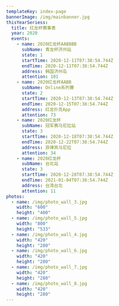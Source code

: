 ```yaml
---
templateKey: index-page
bannerImage: /img/mainbanner.jpg
thisYearSeriess:
  title: 红龙杯赛事表
  year: 2020
  events:
    - name: 2020红龙杯AABBBB
      subName: 青龙杯济州站
      state: 1
      startTime: 2020-12-11T07:38:54.744Z
      endTime: 2020-12-11T07:38:54.744Z
      address: 韩国济州岛
      attention: 101
    - name: 2020红龙杯AABB
      subName: Online系列賽
      state: 2
      startTime: 2020-12-13T07:38:54.744Z
      endTime: 2020-12-15T07:38:54.744Z
      address: 红龙扑克App
      attention: 73
    - name: 2020红龙杯
      subName: 冠军赛马尼拉站
      state: 3
      startTime: 2020-12-18T07:38:54.744Z
      endTime: 2020-12-22T07:38:54.744Z
      address: 菲律宾马尼拉
      attention: 34
    - name: 2020红龙杯
      subName: 台北站
      state: 3
      startTime: 2020-12-28T07:38:54.744Z
      endTime: 2021-01-04T07:38:54.744Z
      address: 台湾台北
      attention: 11
photos:
  - name: /img/photo_wall_3.jpg
    width: "600"
    height: "400"
  - name: /img/photo_wall_5.jpg
    width: "800"
    height: "533"
  - name: /img/photo_wall_4.jpg
    width: "420"
    height: "280"
  - name: /img/photo_wall_6.jpg
    width: "420"
    height: "280"
  - name: /img/photo_wall_7.jpg
    width: "420"
    height: "280"
  - name: /img/photo_wall_8.jpg
    width: "420"
    height: "280"
---
```

